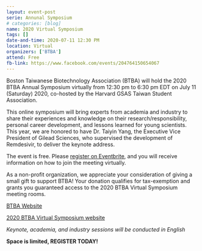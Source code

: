 ```yaml
---
layout: event-post
serie: Annunal Symposium
# categories: [blog]
name: 2020 Virtual Symposium
tags: []
date-and-time: 2020-07-11 12:30 PM 
location: Virtual
organizers: ['BTBA']
attend: Free
fb-link: https://www.facebook.com/events/204764150654067
---
```


Boston Taiwanese Biotechnology Association (BTBA) will hold the 2020 BTBA Annual Symposium virtually from 12:30 pm to 6:30 pm EDT on July 11 (Saturday) 2020, co-hosted by the Harvard GSAS Taiwan Student Association.

This online symposium will bring experts from academia and industry to share their experiences and knowledge on their research/responsibility, personal career development, and lessons learned for young scientists. This year, we are honored to have Dr. Taiyin Yang, the Executive Vice President of Gilead Sciences, who supervised the development of Remdesivir, to deliver the keynote address.

The event is free. Please [register on Eventbrite](https://www.eventbrite.com/e/2020-btba-virtual-symposium-registration-107354969604), and you will receive information on how to join the meeting virtually.

As a non-profit organization, we appreciate your consideration of giving a small gift to support BTBA! Your donation qualifies for tax-exemption and grants you guaranteed access to the 2020 BTBA Virtual Symposium meeting rooms.

[BTBA Website](https://btbatw.org)

[2020 BTBA Virtual Symposium website](https://btbatw.org/2020/)

*Keynote, academia, and industry sessions will be conducted in English*

**Space is limited, REGISTER TODAY!**
